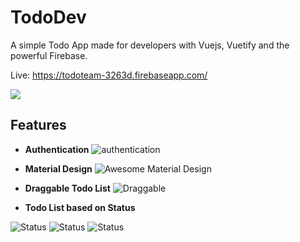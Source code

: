 # TodoDev
A simple Todo App made for developers with Vuejs, Vuetify and the powerful Firebase.

Live: https://todoteam-3263d.firebaseapp.com/

![
](https://i.imgur.com/LPOv1nz.png)

## Features
- **Authentication** ![authentication](https://i.imgur.com/xsK9SQK.gif)

- **Material Design** ![Awesome Material Design](https://imgur.com/pyTyEjL.png)

- **Draggable Todo List** ![Draggable](https://imgur.com/6fEmPRB.png)

- **Todo List based on Status**

![Status](https://imgur.com/ytsO3xA.png) ![Status](https://imgur.com/0FNTS3r.png) ![Status]( https://imgur.com/ywX7cnC.png)
